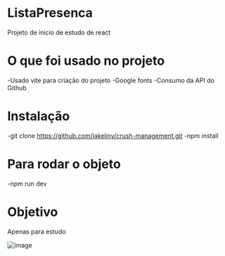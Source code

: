 # ListaPresenca

Projeto de inicio de estudo de react

# O que foi usado no projeto

-Usado vite para criação do projeto
-Google fonts
-Consumo da API do Github

# Instalação

-git clone https://github.com/jakeliny/crush-management.git
-npm install

# Para rodar o objeto

-npm run dev

# Objetivo

Apenas para estudo

![image](https://user-images.githubusercontent.com/13911181/172962360-c6c6b6cb-63ff-4f2b-a978-a42e19836d1b.png)


